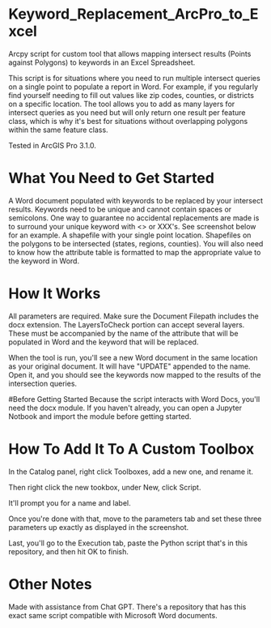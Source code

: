 # Keyword_Replacement_ArcPro_to_Excel
Arcpy script for custom tool that allows mapping intersect results (Points against Polygons) to keywords in an Excel Spreadsheet.

This script is for situations where you need to run multiple intersect queries on a single point to populate a report in Word. For example, if you regularly find yourself needing to fill out values like zip codes, counties, or districts on a specific location. The tool allows you to add as many layers for intersect queries as you need but will only return one result per feature class, which is why it's best for situations without overlapping polygons within the same feature class.

Tested in ArcGIS Pro 3.1.0.

# What You Need to Get Started

A Word document populated with keywords to be replaced by your intersect results. Keywords need to be unique and cannot contain spaces or semicolons. One way to guarantee no accidental replacements are made is to surround your unique keyword with <> or XXX's. See screenshot below for an example.
A shapefile with your single point location.
Shapefiles on the polygons to be intersected (states, regions, counties). You will also need to know how the attribute table is formatted to map the appropriate value to the keyword in Word.

# How It Works
All parameters are required. Make sure the Document Filepath includes the docx extension. The LayersToCheck portion can accept several layers. These must be accompanied by the name of the attribute that will be populated in Word and the keyword that will be replaced.



When the tool is run, you'll see a new Word document in the same location as your original document. It will have "UPDATE" appended to the name. Open it, and you should see the keywords now mapped to the results of the intersection queries.

#Before Getting Started
Because the script interacts with Word Docs, you'll need the docx module. If you haven't already, you can open a Jupyter Notbook and import the module before getting started.

# How To Add It To A Custom Toolbox
In the Catalog panel, right click Toolboxes, add a new one, and rename it.


Then right click the new tookbox, under New, click Script.

It'll prompt you for a name and label.

Once you're done with that, move to the parameters tab and set these three parameters up exactly as displayed in the screenshot.

Last, you'll go to the Execution tab, paste the Python script that's in this repository, and then hit OK to finish.

# Other Notes
Made with assistance from Chat GPT.
There's a repository that has this exact same script compatible with Microsoft Word documents.

